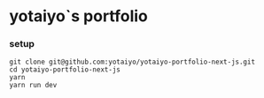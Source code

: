 # yotaiyo`s portfolio

### setup
```
git clone git@github.com:yotaiyo/yotaiyo-portfolio-next-js.git
cd yotaiyo-portfolio-next-js
yarn
yarn run dev
```

